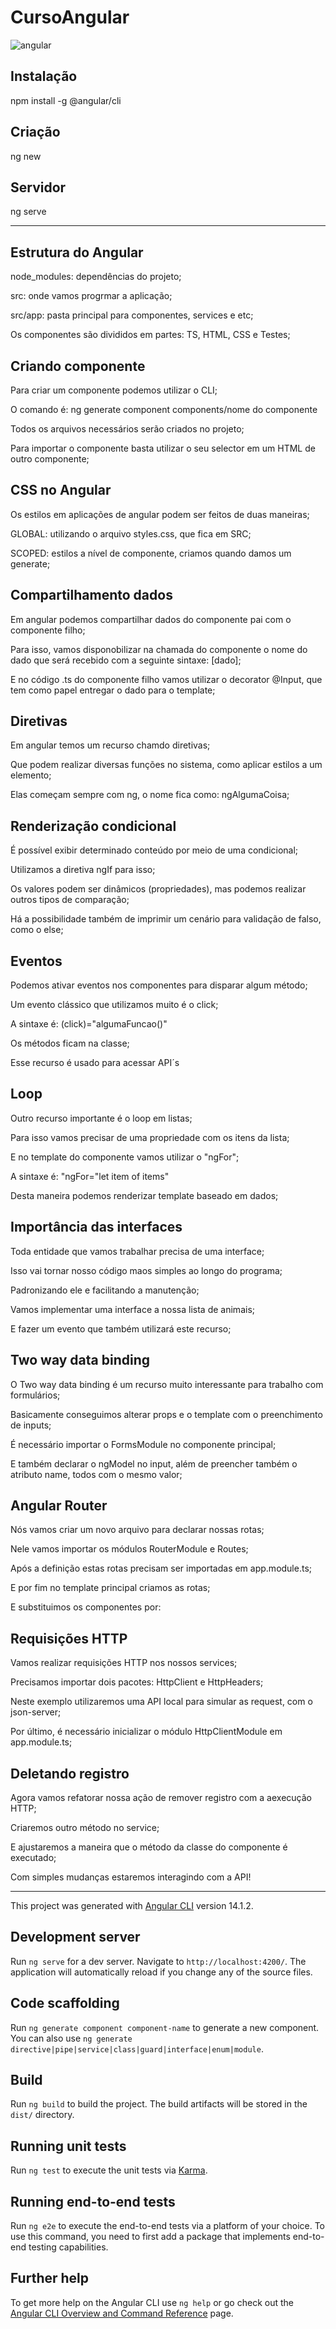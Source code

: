 # CursoAngular                                          
![angular](https://user-images.githubusercontent.com/49313740/184141450-41f509c3-37b9-4ebb-9c4a-49d3a45c6ca1.png)
## Instalação
npm install -g @angular/cli
## Criação
ng new
## Servidor
ng serve
______________________________________________________________________________________________________________________________________________________________________
## Estrutura do Angular
node_modules: dependências do projeto;

src: onde vamos progrmar a aplicação;

src/app: pasta principal para componentes, services e etc;

Os componentes são divididos em partes: TS, HTML, CSS e Testes;
## Criando componente
Para criar um componente podemos utilizar o CLI;

O comando é: ng generate component components/nome do componente

Todos os arquivos necessários serão criados no projeto;

Para importar o componente basta utilizar o seu selector em um HTML de outro componente;
## CSS no Angular
Os estilos em aplicações de angular podem ser feitos de duas maneiras;

GLOBAL: utilizando o arquivo styles.css, que fica em SRC;

SCOPED: estilos a nível de componente, criamos quando damos um generate;
## Compartilhamento dados
Em angular podemos compartilhar dados do componente pai com o componente filho;

Para isso, vamos disponobilizar na chamada do componente o nome do  dado que será recebido com a seguinte sintaxe: [dado];

E no código .ts do componente filho vamos utilizar o decorator @Input, que tem como papel entregar o dado para o template;
## Diretivas
Em angular temos um recurso chamdo diretivas;

Que podem realizar diversas funções no sistema, como aplicar estilos a um elemento;

Elas começam sempre com ng, o nome fica como: ngAlgumaCoisa;
## Renderização condicional
É possível exibir determinado conteúdo por meio de uma condicional;

Utilizamos a diretiva ngIf para isso;

Os valores podem ser dinâmicos (propriedades), mas podemos realizar outros tipos de comparação;

Há a possibilidade também de imprimir um cenário para validação de falso, como o else;
## Eventos
Podemos ativar eventos nos componentes para disparar algum método;

Um evento clássico que utilizamos muito é o click;

A sintaxe é: (click)="algumaFuncao()"

Os métodos ficam na classe;

Esse recurso é usado para acessar API´s
## Loop
Outro recurso importante é o loop em listas;

Para isso vamos precisar de uma propriedade com os itens da lista;

E no template do componente vamos utilizar o "ngFor";

A sintaxe é: "ngFor="let item of items"

Desta maneira podemos renderizar template baseado em dados;
## Importância das interfaces
Toda entidade que vamos trabalhar precisa de uma interface;

Isso vai tornar nosso código maos simples ao longo do programa;

Padronizando ele e facilitando a manutenção;

Vamos implementar uma interface a nossa lista de animais;

E fazer um evento que também utilizará este recurso;
## Two way data binding
O Two way data binding é um recurso muito interessante para trabalho com formulários;

Basicamente conseguimos alterar props e o template com o preenchimento de inputs;

É necessário importar o FormsModule no componente principal;

E também declarar o ngModel no input, além de preencher também o atributo name, todos com o mesmo valor;
## Angular Router
Nós vamos criar um novo arquivo para declarar nossas rotas;

Nele vamos importar os módulos RouterModule e Routes;

Após a definição estas rotas precisam ser importadas em app.module.ts;

E por fim no template principal criamos as rotas;

E substituimos os componentes por: <router-outlet>
## Requisições HTTP
Vamos realizar requisições HTTP nos nossos services;

Precisamos importar dois pacotes: HttpClient e HttpHeaders;

Neste exemplo utilizaremos uma API local para simular as request, com o json-server;

Por último, é necessário inicializar o módulo HttpClientModule em app.module.ts;
## Deletando registro
Agora vamos refatorar nossa ação de remover registro com a aexecução HTTP;

Criaremos outro método no service;

E ajustaremos a maneira que o método da classe do componente é executado;

Com simples mudanças estaremos interagindo com a API!



_________________________________________________________________________________________________________________________________________________________________________
This project was generated with [Angular CLI](https://github.com/angular/angular-cli) version 14.1.2.

## Development server

Run `ng serve` for a dev server. Navigate to `http://localhost:4200/`. The application will automatically reload if you change any of the source files.

## Code scaffolding

Run `ng generate component component-name` to generate a new component. You can also use `ng generate directive|pipe|service|class|guard|interface|enum|module`.

## Build

Run `ng build` to build the project. The build artifacts will be stored in the `dist/` directory.

## Running unit tests

Run `ng test` to execute the unit tests via [Karma](https://karma-runner.github.io).

## Running end-to-end tests

Run `ng e2e` to execute the end-to-end tests via a platform of your choice. To use this command, you need to first add a package that implements end-to-end testing capabilities.

## Further help

To get more help on the Angular CLI use `ng help` or go check out the [Angular CLI Overview and Command Reference](https://angular.io/cli) page.
